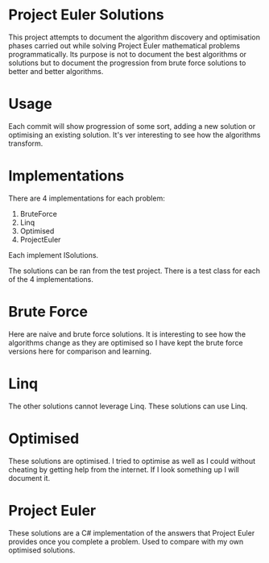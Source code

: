 Project Euler Solutions
=======================

This project attempts to document the algorithm discovery and optimisation phases carried out while solving Project Euler mathematical problems programmatically. Its purpose is not to document the best algorithms or solutions but to document the progression from brute force solutions to better and better algorithms.

Usage
=====

Each commit will show progression of some sort, adding a new solution or optimising an existing solution. It's ver interesting to see how the algorithms transform.

Implementations
===============

There are 4 implementations for each problem:

1. BruteForce
2. Linq
3. Optimised
4. ProjectEuler

Each implement ISolutions.

The solutions can be ran from the test project. There is a test class for each of the 4 implementations.

Brute Force
=====================

Here are naive and brute force solutions. It is interesting to see how the algorithms change as they are optimised so I have kept the brute force versions here for comparison and learning.

Linq
====

The other solutions cannot leverage Linq. These solutions can use Linq.

Optimised
=========

These solutions are optimised. I tried to optimise as well as I could without cheating by getting help from the internet. If I look something up I will document it.

Project Euler
=============

These solutions are a C# implementation of the answers that Project Euler provides once you complete a problem. Used to compare with my own optimised solutions.


